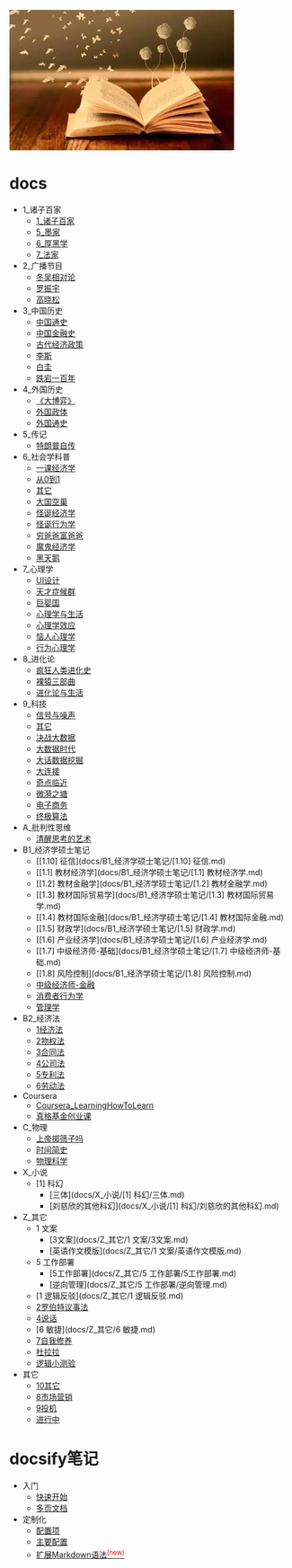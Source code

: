 <a href="http://www.guofei.site" target='blog'><img src="_media/pic.jpg"  alt="回到blog" /></a>


# docs
* 1_诸子百家
    * [1_诸子百家](docs/1_诸子百家/1_诸子百家.md)
    * [5_墨家](docs/1_诸子百家/5_墨家.md)
    * [6_厚黑学](docs/1_诸子百家/6_厚黑学.md)
    * [7_法家](docs/1_诸子百家/7_法家.md)
* 2_广播节目
    * [冬吴相对论](docs/2_广播节目/冬吴相对论.md)
    * [罗振宇](docs/2_广播节目/罗振宇.md)
    * [高晓松](docs/2_广播节目/高晓松.md)
* 3_中国历史
    * [中国通史](docs/3_中国历史/中国通史.md)
    * [中国金融史](docs/3_中国历史/中国金融史.md)
    * [古代经济政策](docs/3_中国历史/古代经济政策.md)
    * [李斯](docs/3_中国历史/李斯.md)
    * [白圭](docs/3_中国历史/白圭.md)
    * [跌宕一百年](docs/3_中国历史/跌宕一百年.md)
* 4_外国历史
    * [《大博弈》](docs/4_外国历史/《大博弈》.md)
    * [外国政体](docs/4_外国历史/外国政体.md)
    * [外国通史](docs/4_外国历史/外国通史.md)
* 5_传记
    * [特朗普自传](docs/5_传记/特朗普自传.md)
* 6_社会学科普
    * [一课经济学](docs/6_社会学科普/一课经济学.md)
    * [从0到1](docs/6_社会学科普/从0到1.md)
    * [其它](docs/6_社会学科普/其它.md)
    * [大国空巢](docs/6_社会学科普/大国空巢.md)
    * [怪诞经济学](docs/6_社会学科普/怪诞经济学.md)
    * [怪诞行为学](docs/6_社会学科普/怪诞行为学.md)
    * [穷爸爸富爸爸](docs/6_社会学科普/穷爸爸富爸爸.md)
    * [魔鬼经济学](docs/6_社会学科普/魔鬼经济学.md)
    * [黑天鹅](docs/6_社会学科普/黑天鹅.md)
* 7_心理学
    * [UI设计](docs/7_心理学/UI设计.md)
    * [天才症候群](docs/7_心理学/天才症候群.md)
    * [巨婴国](docs/7_心理学/巨婴国.md)
    * [心理学与生活](docs/7_心理学/心理学与生活.md)
    * [心理学效应](docs/7_心理学/心理学效应.md)
    * [恼人心理学](docs/7_心理学/恼人心理学.md)
    * [行为心理学](docs/7_心理学/行为心理学.md)
* 8_进化论
    * [疯狂人类进化史](docs/8_进化论/疯狂人类进化史.md)
    * [裸猿三部曲](docs/8_进化论/裸猿三部曲.md)
    * [进化论与生活](docs/8_进化论/进化论与生活.md)
* 9_科技
    * [信号与噪声](docs/9_科技/信号与噪声.md)
    * [其它](docs/9_科技/其它.md)
    * [决战大数据](docs/9_科技/决战大数据.md)
    * [大数据时代](docs/9_科技/大数据时代.md)
    * [大话数据挖掘](docs/9_科技/大话数据挖掘.md)
    * [大连接](docs/9_科技/大连接.md)
    * [奇点临近](docs/9_科技/奇点临近.md)
    * [微漪之塘](docs/9_科技/微漪之塘.md)
    * [电子商务](docs/9_科技/电子商务.md)
    * [终极算法](docs/9_科技/终极算法.md)
* A_批判性思维
    * [清醒思考的艺术](docs/A_批判性思维/清醒思考的艺术.md)
* B1_经济学硕士笔记
    * [[1.10] 征信](docs/B1_经济学硕士笔记/[1.10] 征信.md)
    * [[1.1] 教材经济学](docs/B1_经济学硕士笔记/[1.1] 教材经济学.md)
    * [[1.2] 教材金融学](docs/B1_经济学硕士笔记/[1.2] 教材金融学.md)
    * [[1.3] 教材国际贸易学](docs/B1_经济学硕士笔记/[1.3] 教材国际贸易学.md)
    * [[1.4] 教材国际金融](docs/B1_经济学硕士笔记/[1.4] 教材国际金融.md)
    * [[1.5] 财政学](docs/B1_经济学硕士笔记/[1.5] 财政学.md)
    * [[1.6] 产业经济学](docs/B1_经济学硕士笔记/[1.6] 产业经济学.md)
    * [[1.7] 中级经济师-基础](docs/B1_经济学硕士笔记/[1.7] 中级经济师-基础.md)
    * [[1.8] 风险控制](docs/B1_经济学硕士笔记/[1.8] 风险控制.md)
    * [中级经济师-金融](docs/B1_经济学硕士笔记/中级经济师-金融.md)
    * [消费者行为学](docs/B1_经济学硕士笔记/消费者行为学.md)
    * [管理学](docs/B1_经济学硕士笔记/管理学.md)
* B2_经济法
    * [1经济法](docs/B2_经济法/1经济法.md)
    * [2物权法](docs/B2_经济法/2物权法.md)
    * [3合同法](docs/B2_经济法/3合同法.md)
    * [4公司法](docs/B2_经济法/4公司法.md)
    * [5专利法](docs/B2_经济法/5专利法.md)
    * [6劳动法](docs/B2_经济法/6劳动法.md)
* Coursera
    * [Coursera_LearningHowToLearn](docs/Coursera/Coursera_LearningHowToLearn.md)
    * [真格基金创业课](docs/Coursera/真格基金创业课.md)
* C_物理
    * [上帝掷筛子吗](docs/C_物理/上帝掷筛子吗.md)
    * [时间简史](docs/C_物理/时间简史.md)
    * [物理科学](docs/C_物理/物理科学.md)
* X_小说
    * [1] 科幻
        * [三体](docs/X_小说/[1] 科幻/三体.md)
        * [刘慈欣的其他科幻](docs/X_小说/[1] 科幻/刘慈欣的其他科幻.md)
* Z_其它
    * 1 文案
        * [3文案](docs/Z_其它/1 文案/3文案.md)
        * [英语作文模版](docs/Z_其它/1 文案/英语作文模版.md)
    * 5 工作部署
        * [5工作部署](docs/Z_其它/5 工作部署/5工作部署.md)
        * [逆向管理](docs/Z_其它/5 工作部署/逆向管理.md)
    * [1 逻辑反驳](docs/Z_其它/1 逻辑反驳.md)
    * [2罗伯特议事法](docs/Z_其它/2罗伯特议事法.md)
    * [4说话](docs/Z_其它/4说话.md)
    * [6 敏捷](docs/Z_其它/6 敏捷.md)
    * [7自我修养](docs/Z_其它/7自我修养.md)
    * [杜拉拉](docs/Z_其它/杜拉拉.md)
    * [逻辑小测验](docs/Z_其它/逻辑小测验.md)
* 其它
    * [10其它](docs/其它/10其它.md)
    * [8市场营销](docs/其它/8市场营销.md)
    * [9投机](docs/其它/9投机.md)
    * [进行中](docs/其它/进行中.md)


# docsify笔记
* 入门
    * [快速开始](建站日志/quickstart.md)
    * [多页文档](建站日志/more-pages.md)
* 定制化
    * [配置项](建站日志/configuration.md)
    * [主要配置](建站日志/themes.md)
    * [扩展Markdown语法<sup style="color:red">(new)<sup>](建站日志/markdown.md)